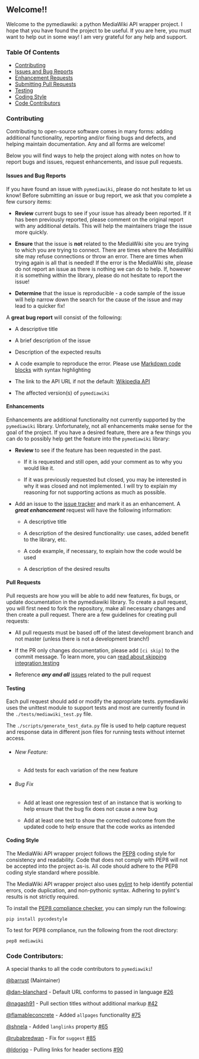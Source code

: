 
## Welcome!!

Welcome to the pymediawiki: a python MediaWiki API wrapper project. I hope that
you have found the project to be useful. If you are here, you must want to help
out in some way! I am very grateful for any help and support.

### Table Of Contents
* [Contributing](#contributing)
* [Issues and Bug Reports](#issues-and-bug-reports)
* [Enhancement Requests](#enhancements)
* [Submitting Pull Requests](#pull-requests)
* [Testing](#testing)
* [Coding Style](#coding-style)
* [Code Contributors](#code-contributors)

### Contributing

Contributing to open-source software comes in many forms: adding additional
functionality, reporting and/or fixing bugs and defects, and helping maintain
documentation. Any and all forms are welcome!

Below you will find ways to help the project along with notes on how to report
bugs and issues, request enhancements, and issue pull requests.

#### Issues and Bug Reports

If you have found an issue with `pymediawiki`, please do not hesitate to let us
know! Before submitting an issue or bug report, we ask that you complete a few
cursory items:

* **Review** current bugs to see if your issue has already been reported. If it
has been previously reported, please comment on the original report with any
additional details. This will help the maintainers triage the issue more
quickly.

* **Ensure** that the issue is **not** related to the MediaWiki site you are
trying to which you are trying to connect. There are times where the MediaWiki
site may refuse connections or throw an error. There are times when trying
again is all that is needed! If the error is the MediaWiki site, please do not
report an issue as there is nothing we can do to help. If, however it is
something within the library, please do not hesitate to report the issue!

* **Determine** that the issue is reproducible - a code sample of the issue
will help narrow down the search for the cause of the issue and may lead to a
quicker fix!

A **great bug report** will consist of the following:

* A descriptive title

* A brief description of the issue

* Description of the expected results

* A code example to reproduce the error. Please use
[Markdown code blocks](https://help.github.com/articles/creating-and-highlighting-code-blocks/)
with syntax highlighting

* The link to the API URL if not the default:
[Wikipedia API](http://en.wikipedia.org/w/api.php)

* The affected version(s) of `pymediawiki`

#### Enhancements

Enhancements are additional functionality not currently supported by the
`pymediawiki` library. Unfortunately, not all enhancements make sense for the
goal of the project. If you have a desired feature, there are a few things you
can do to possibly help get the feature into the `pymediawiki` library:

* **Review** to see if the feature has been requested in the past.

    * If it is requested and still open, add your comment as to why you would
    like it.

    * If it was previously requested but closed, you may be interested in why
    it was closed and not implemented. I will try to explain my reasoning for
    not supporting actions as much as possible.

* Add an issue to the
[issue tracker](https://github.com/barrust/mediawiki/issues) and mark it as an
enhancement. A ***great enhancement*** request will have the following
information:

    * A descriptive title

    * A description of the desired functionality: use cases, added benefit to
    the library, etc.

    * A code example, if necessary, to explain how the code would be used

    * A description of the desired results

#### Pull Requests

Pull requests are how you will be able to add new features, fix bugs, or update
documentation in the pymediawiki library. To create a pull request, you will
first need to fork the repository, make all necessary changes and then create
a pull request. There are a few guidelines for creating pull requests:

* All pull requests must be based off of the latest development branch and not
master (unless there is not a development branch!)

* If the PR only changes documentation, please add `[ci skip]` to the commit
message. To learn more, you can [read about skipping integration testing](https://docs.travis-ci.com/user/customizing-the-build#Skipping-a-build)

* Reference ***any and all*** [issues](https://github.com/barrust/mediawiki/issues)
related to the pull request

#### Testing

Each pull request should add or modify the appropriate tests. pymediawiki uses
the unittest module to support tests and most are currently found in the
`./tests/mediawiki_test.py` file.

The `./scripts/generate_test_data.py` file is used to help capture request and
response data in different json files for running tests without internet
access.

* ###### New Feature:
    * Add tests for each variation of the new feature

* ###### Bug Fix
    * Add at least one regression test of an instance that is working to help
    ensure that the bug fix does not cause a new bug

    * Add at least one test to show the corrected outcome from the updated code
    to help ensure that the code works as intended

#### Coding Style

The MediaWiki API wrapper project follows the
[PEP8](https://www.python.org/dev/peps/pep-0008/) coding style for consistency
and readability. Code that does not comply with PEP8 will not be accepted into
the project as-is. All code should adhere to the PEP8 coding style standard
where possible.

The MediaWiki API wrapper project also uses [pylint](https://www.pylint.org/)
to help identify potential errors, code duplication, and non-pythonic syntax.
Adhering to pylint's results is not strictly required.

To install the [PEP8 compliance checker](https://pypi.org/project/pycodestyle/),
you can simply run the following:

```
pip install pycodestyle
```

To test for PEP8 compliance, run the following from the root directory:

```
pep8 mediawiki
```

### Code Contributors:

A special thanks to all the code contributors to `pymediawiki`!

[@barrust](https://github.com/barrust) (Maintainer)

[@dan-blanchard](https://github.com/dan-blanchard) - Default URL conforms to passed in language [#26](https://github.com/barrust/mediawiki/pull/26)

[@nagash91](https://github.com/nagash91) - Pull section titles without additional markup [#42](https://github.com/barrust/mediawiki/issues/42)

[@flamableconcrete](https://github.com/flamableconcrete) - Added `allpages` functionality [#75](https://github.com/barrust/mediawiki/pull/75)

[@shnela](https://github.com/shnela) - Added `langlinks` property [#65](https://github.com/barrust/mediawiki/issues/65)

[@rubabredwan](https://github.com/rubabredwan) - Fix for `suggest` [#85](https://github.com/barrust/mediawiki/pull/85)

[@ldorigo](https://github.com/ldorigo) - Pulling links for header sections [#90](https://github.com/barrust/mediawiki/pull/90)
